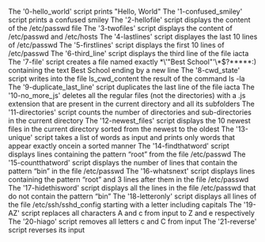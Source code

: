The '0-hello_world' script prints "Hello, World"
The '1-confused_smiley' script prints a confused smiley
The '2-hellofile' script displays the content of the /etc/passwd file
The '3-twofiles' script displays the content of /etc/passwd and /etc/hosts
The '4-lastlines' script displayes the last 10 lines of /etc/passwd
The '5-firstlines' script displays the first 10 lines of /etc/passwd
The '6-third_line' script  displays the third line of the file iacta
The '7-file' script creates a file named exactly \*\\'"Best School"\'\\*$\?\*\*\*\*\*:) containing the text Best School ending by a new line
The '8-cwd_state' script writes into the file ls_cwd_content the result of the command ls -la
The '9-duplicate_last_line' script duplicates the last line of the file iacta
The '10-no_more_js' deletes all the regular files (not the directories) with a .js extension that are present in the current directory and all its subfolders
The '11-directories' script counts the number of directories and sub-directories in the current directory
The '12-newest_files' script displays the 10 newest files in the current directory  sorted from the newest to the oldest
The '13-unique' script takes a list of words as input and prints only words that appear exactly oncein a sorted manner
The '14-findthatword' script displays lines containing the pattern “root” from the file /etc/passwd
The '15-countthatword' script displays the number of lines that contain the pattern “bin” in the file /etc/passwd
The '16-whatsnext' script displays lines containing the pattern “root” and 3 lines after them in the file /etc/passwd
The '17-hidethisword' script displays all the lines in the file /etc/passwd that do not contain the pattern “bin”
The '18-letteronly' script displays  all lines of the file /etc/ssh/sshd_config starting with a letter including capitals
The '19-AZ' script replaces all characters A and c from input to Z and e respectively
The '20-hiago' script removes all letters c and C from input
The '21-reverse' script reverses its input

